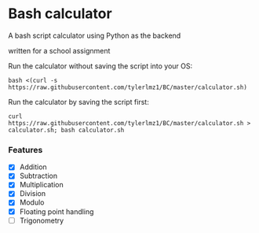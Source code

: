 # Bash calculator

A bash script calculator using Python as the backend

written for a school assignment

Run the calculator without saving the script into your OS:
```
bash <(curl -s https://raw.githubusercontent.com/tylerlmz1/BC/master/calculator.sh)
```

Run the calculator by saving the script first:
```
curl https://raw.githubusercontent.com/tylerlmz1/BC/master/calculator.sh > calculator.sh; bash calculator.sh
```

### Features
- [x] Addition
- [x] Subtraction
- [x] Multiplication
- [x] Division
- [x] Modulo
- [x] Floating point handling
- [ ] Trigonometry
